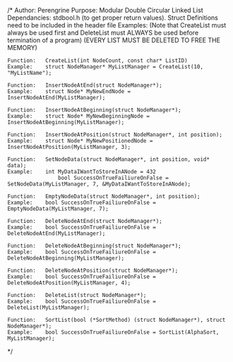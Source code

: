 /*
Author: Perengrine
Purpose: Modular Double Circular Linked List
Dependancies: stdbool.h (to get proper return values). Struct Definitions need to be included in the header file
Examples: (Note that CreateList must always be used first and DeleteList must ALWAYS be used before termination of a program) (EVERY LIST MUST BE DELETED TO FREE THE MEMORY)

	Function:	CreateList(int NodeCount, const char* ListID)
	Example:	struct NodeManager* MyListManager = CreateList(10, "MyListName");

	Function:	InsertNodeAtEnd(struct NodeManager*);
	Example:	struct Node* MyNewEndNode = InsertNodeAtEnd(MyListManager);

	Function:	InsertNodeAtBeginning(struct NodeManager*);
	Example:	struct Node* MyNewBeginningNode = InsertNodeAtBeginning(MyListManager);

	Function:	InsertNodeAtPosition(struct NodeManager*, int position);
	Example:	struct Node* MyNewPositionedNode = InsertNodeAtPosition(MyListManager, 3);

	Function:	SetNodeData(struct NodeManager*, int position, void* data);
	Example:	int MyDataIWantToStoreInANode = 432
				    bool SuccessOnTrueFailiureOnFalse = SetNodeData(MyListManager, 7, &MyDataIWantToStoreInANode);

	Function:	EmptyNodeData(struct NodeManager*, int position);
	Example:	bool SuccessOnTrueFailiureOnFalse = EmptyNodeData(MyListManager, 7);

	Function:	DeleteNodeAtEnd(struct NodeManager*);
	Example:	bool SuccessOnTrueFailiureOnFalse = DeleteNodeAtEnd(MyListManager);

	Function:	DeleteNodeAtBeginning(struct NodeManager*);
	Example:	bool SuccessOnTrueFailiureOnFalse = DeleteNodeAtBeginning(MyListManager);

	Function:	DeleteNodeAtPosition(struct NodeManager*);
	Example:	bool SuccessOnTrueFailiureOnFalse = DeleteNodeAtPosition(MyListManager, 4);

	Function:	DeleteList(struct NodeManager*);
	Example:	bool SuccessOnTrueFailiureOnFalse = DeleteList(MyListManager);

	Function:	SortList(bool (*SortMethod) (struct NodeManager*), struct NodeManager*);
	Example:	bool SuccessOnTrueFailiureOnFalse = SortList(AlphaSort, MyListManager);

*/
